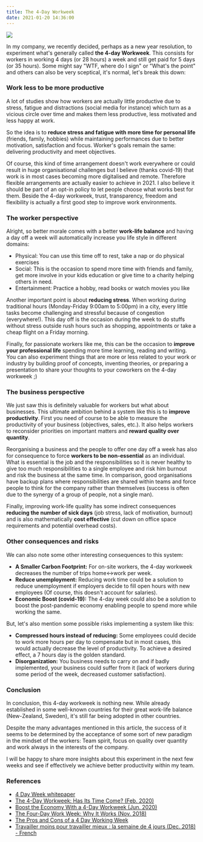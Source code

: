 ```yaml
---
title: The 4-Day Workweek
date: 2021-01-20 14:36:00
---
```


![](https://images.unsplash.com/photo-1516383740770-fbcc5ccbece0?ixid=MXwxMjA3fDB8MHxwaG90by1wYWdlfHx8fGVufDB8fHw%3D&ixlib=rb-1.2.1&auto=format&fit=crop&w=1334&q=80)

In my company, we recently decided, perhaps as a new year resolution, to experiment what's generally called **the 4-day Workweek**. This consists for workers in working 4 days (or 28 hours) a week and still get paid for 5 days (or 35 hours). Some might say "WTF, where do I sign" or "What's the point" and others can also be very sceptical, it's normal, let's break this down:


### Work less to be more productive

A lot of studies show how workers are actually little productive due to stress, fatigue and distractions (social media for instance) which turn as a vicious circle over time and makes them less productive, less motivated and less happy at work.

So the idea is to **reduce stress and fatigue with more time for personal life** (friends, family, hobbies) while maintaining performances due to better motivation, satisfaction and focus. Worker's goals remain the same: delivering productivity and meet objectives.

Of course, this kind of time arrangement doesn't work everywhere or could result in huge organisational challenges but I believe (thanks covid-19) that work is in most cases becoming more digitalised and remote. Therefore flexible arrangements are actually easier to achieve in 2021. I also believe it should be part of an opt-in policy to let people choose what works best for them. Beside the 4-day workweek, trust, transparency, freedom and flexibility is actually a first good step to improve work environments.


### The worker perspective

Alright, so better morale comes with a better **work-life balance** and having a day off a week will automatically increase you life style in different domains:

- Physical: You can use this time off to rest, take a nap or do physical exercises
- Social: This is the occasion to spend more time with friends and family, get more involve in your kids education or give time to a charity helping others in need.
- Entertainment: Practice a hobby, read books or watch movies you like

Another important point is about **reducing stress**. When working during traditional hours (Monday-Friday 9:00am to 5:00pm) in a city, every little tasks become challenging and stressful because of congestion (everywhere!). This day off is the occasion during the week to do stuffs without stress outside rush hours such as shopping, appointments or take a cheap flight on a Friday morning.

Finally, for passionate workers like me, this can be the occasion to **improve your professional life** spending more time learning, reading and writing. You can also experiment things that are more or less related to your work or industry by building proof of concepts, inventing theories, or preparing a presentation to share your thoughts to your coworkers on the 4-day workweek ;)


### The business perspective

We just saw this is definitely valuable for workers but what about businesses. This ultimate ambition behind a system like this is to **improve productivity**. First you need of course to be able to measure the productivity of your business (objectives, sales, etc.). It also helps workers to reconsider priorities on important matters and **reward quality over quantity**.

Reorganising a business and the people to offer one day off a week has also for consequence to force **workers to be non-essential** as an individual. What is essential is the job and the responsibilities so it is never healthy to give too much responsibilities to a single employee and risk him burnout and risk the business at the same time. In comparison, good organisations have backup plans where responsibilities are shared within teams and force people to think for the company rather than themselves (success is often due to the synergy of a group of people, not a single man).

Finally, improving work-life quality has some indirect consequences **reducing the number of sick days** (job stress, lack of motivation, burnout) and is also mathematically **cost effective** (cut down on office space requirements and potential overhead costs).


### Other consequences and risks

We can also note some other interesting consequences to this system:

- **A Smaller Carbon Footprint:** For on-site workers, the 4-day workweek decreases the number of trips home<->work per week.
- **Reduce unemployment:**  Reducing work time could be a solution to reduce unemployment if employers decide to fill open hours with new employees (Of course, this doesn't account for salaries).
- **Economic Boost (covid-19):** The 4-day week could also be a solution to boost the post-pandemic economy enabling people to spend more while working the same.

But, let's also mention some possible risks implementing a system like this:

- **Compressed hours instead of reducing:** Some employees could decide to work more hours per day to compensate but in most cases, this would actually decrease the level of productivity. To achieve a desired effect, a 7 hours day is the golden standard.
- **Disorganization:** You business needs to carry on and if badly implemented, your business could suffer from it (lack of workers during some period of the week, decreased customer satisfaction).


### Conclusion

In conclusion, this 4-day workweek is nothing new. While already established in some well-known countries for their great work-life balance (New-Zealand, Sweden), it's still far being adopted in other countries.

Despite the many advantages mentioned in this article, the success of it seems to be determined by the acceptance of some sort of new paradigm in the mindset of the workers: Team spirit, focus on quality over quantity and work always in the interests of the company.

I will be happy to share more insights about this experiment in the next few weeks and see if effectively we achieve better productivity within my team.


### References

- [4 Day Week whitepaper](https://4dayweek.com)
- [The 4-Day Workweek: Has Its Time Come? (Feb. 2020)](https://www.forbes.com/sites/nextavenue/2020/02/06/the-4-day-workweek-has-its-time-come/?sh=575d3caa51d0)
- [Boost the Economy With a 4-Day Workweek (Jun. 2020)](https://medium.com/swlh/boost-the-economy-with-a-4-day-workweek-691cb0e239ed)
- [The Four-Day Work Week: Why It Works (Nov. 2018)](https://zapier.com/blog/four-day-work-week/)
- [The Pros and Cons of a 4 Day Working Week](https://www.changerecruitmentgroup.com/knowledge-centre/the-pros-and-cons-of-a-4-day-working-week)
- [Travailler moins pour travailler mieux : la semaine de 4 jours (Dec. 2018) - French](https://www.welcometothejungle.com/fr/articles/travailler-4-jours-par-semaine)
